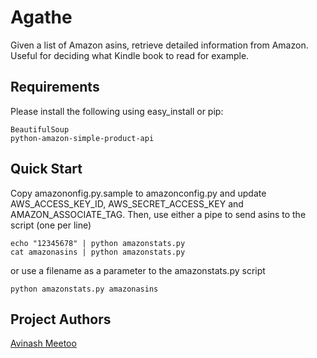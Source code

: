 # Agathe

Given a list of Amazon asins, retrieve detailed information from Amazon. Useful for deciding what Kindle book to read for example.

## Requirements

Please install the following using easy_install or pip:

	BeautifulSoup
	python-amazon-simple-product-api

## Quick Start

Copy amazononfig.py.sample to amazonconfig.py and update AWS_ACCESS_KEY_ID, AWS_SECRET_ACCESS_KEY and AMAZON_ASSOCIATE_TAG. Then, use either a pipe to send asins to the script (one per line)
    
	echo "12345678" | python amazonstats.py
	cat amazonasins | python amazonstats.py

or use a filename as a parameter to the amazonstats.py script

	python amazonstats.py amazonasins

## Project Authors

[Avinash Meetoo](http://www.avinashmeetoo.com/)
